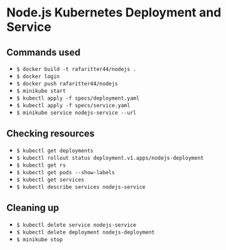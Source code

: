 # Node.js Kubernetes Deployment and Service

## Commands used
- `$ docker build -t rafaritter44/nodejs .`
- `$ docker login`
- `$ docker push rafaritter44/nodejs`
- `$ minikube start`
- `$ kubectl apply -f specs/deployment.yaml`
- `$ kubectl apply -f specs/service.yaml`
- `$ minikube service nodejs-service --url`

## Checking resources
- `$ kubectl get deployments`
- `$ kubectl rollout status deployment.v1.apps/nodejs-deployment`
- `$ kubectl get rs`
- `$ kubectl get pods --show-labels`
- `$ kubectl get services`
- `$ kubectl describe services nodejs-service`

## Cleaning up
- `$ kubectl delete service nodejs-service`
- `$ kubectl delete deployment nodejs-deployment`
- `$ minikube stop`